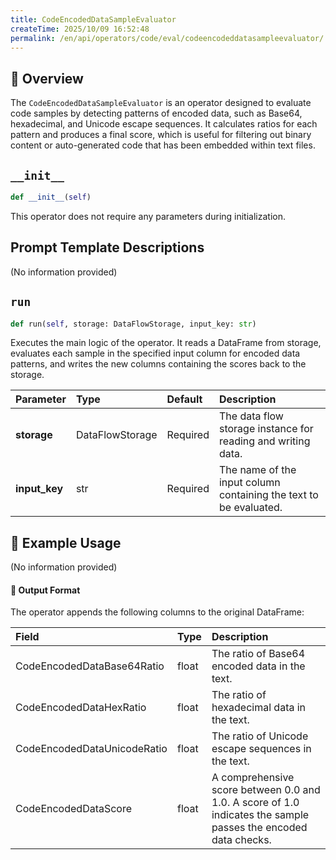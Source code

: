 ```yaml
---
title: CodeEncodedDataSampleEvaluator
createTime: 2025/10/09 16:52:48
permalink: /en/api/operators/code/eval/codeencodeddatasampleevaluator/
---
```


## 📘 Overview

The `CodeEncodedDataSampleEvaluator` is an operator designed to evaluate code samples by detecting patterns of encoded data, such as Base64, hexadecimal, and Unicode escape sequences. It calculates ratios for each pattern and produces a final score, which is useful for filtering out binary content or auto-generated code that has been embedded within text files.

## `__init__`

```python
def __init__(self)
```

This operator does not require any parameters during initialization.

## Prompt Template Descriptions

(No information provided)

## `run`

```python
def run(self, storage: DataFlowStorage, input_key: str)
```

Executes the main logic of the operator. It reads a DataFrame from storage, evaluates each sample in the specified input column for encoded data patterns, and writes the new columns containing the scores back to the storage.

| Parameter | Type | Default | Description |
| :--- | :--- | :--- | :--- |
| **storage** | DataFlowStorage | Required | The data flow storage instance for reading and writing data. |
| **input_key** | str | Required | The name of the input column containing the text to be evaluated. |

## 🧠 Example Usage

(No information provided)

#### 🧾 Output Format

The operator appends the following columns to the original DataFrame:

| Field | Type | Description |
| :--- | :--- | :--- |
| CodeEncodedDataBase64Ratio | float | The ratio of Base64 encoded data in the text. |
| CodeEncodedDataHexRatio | float | The ratio of hexadecimal data in the text. |
| CodeEncodedDataUnicodeRatio | float | The ratio of Unicode escape sequences in the text. |
| CodeEncodedDataScore | float | A comprehensive score between 0.0 and 1.0. A score of 1.0 indicates the sample passes the encoded data checks. |
